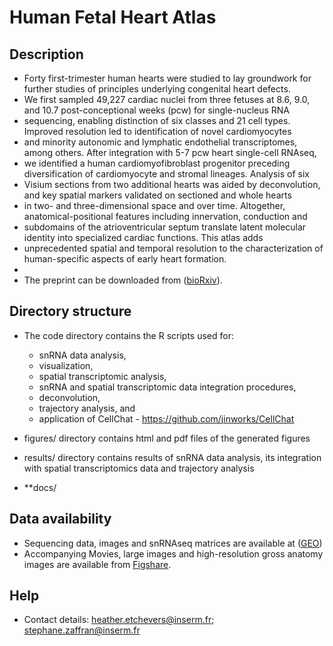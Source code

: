 # Human Fetal Heart Atlas

## Description
+ Forty first-trimester human hearts were studied to lay groundwork for further studies of principles underlying congenital heart defects.
+ We first sampled 49,227 cardiac nuclei from three fetuses at 8.6, 9.0, and 10.7 post-conceptional weeks (pcw) for single-nucleus RNA
+ sequencing, enabling distinction of six classes and 21 cell types. Improved resolution led to identification of novel cardiomyocytes
+ and minority autonomic and lymphatic endothelial transcriptomes, among others. After integration with 5-7 pcw heart single-cell RNAseq,
+ we identified a human cardiomyofibroblast progenitor preceding diversification of cardiomyocyte and stromal lineages. Analysis of six
+ Visium sections from two additional hearts was aided by deconvolution, and key spatial markers validated on sectioned and whole hearts
+ in two- and three-dimensional space and over time. Altogether, anatomical-positional features including innervation, conduction and
+ subdomains of the atrioventricular septum translate latent molecular identity into specialized cardiac functions. This atlas adds
+ unprecedented spatial and temporal resolution to the characterization of human-specific aspects of early heart formation.
+ 
+ The preprint can be downloaded from ([bioRxiv](https://www.biorxiv.org/content/10.1101/2024.11.21.624698v1)).


## Directory structure
* The code directory contains the R scripts used for:
   + snRNA data analysis,
   + visualization,
   + spatial transcriptomic analysis,
   + snRNA and spatial transcriptomic data integration procedures,
   + deconvolution, 
   + trajectory analysis, and
   + application of CellChat - https://github.com/jinworks/CellChat
   
  
* figures/ directory contains html and pdf files of the generated figures 

* results/ directory contains results of snRNA data analysis, its integration with spatial transcriptomics data and trajectory analysis  

* **docs/ 


## Data availability

* Sequencing data, images and snRNAseq matrices are available at ([GEO](https://www.ncbi.nlm.nih.gov/geo/query/acc.cgi?acc=GSE283967))
* Accompanying Movies, large images and high-resolution gross anatomy images are available from [Figshare](https://figshare.com/projects/Multi-modal_refinement_of_the_human_heart_atlas_during_the_first_gestational_trimester/213151).


## Help

* Contact details: heather.etchevers@inserm.fr; stephane.zaffran@inserm.fr
